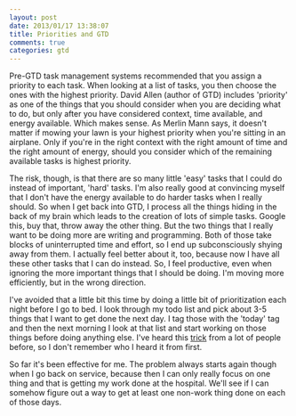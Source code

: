 ```yaml
---
layout: post
date: 2013/01/17 13:38:07
title: Priorities and GTD
comments: true
categories: gtd
---
```


Pre-GTD task management systems recommended that you assign a priority
to each task. When looking at a list of tasks, you then choose the
ones with the highest priority. David Allen (author of GTD) includes
'priority' as one of the things that you should consider when you are
deciding what to do, but only after you have considered context, time
available, and energy available. Which makes sense. As Merlin Mann
says, it doesn't matter if mowing your lawn is your highest priority
when you're sitting in an airplane. Only if you're in the right
context with the right amount of time and the right amount of energy,
should you consider which of the remaining available tasks is highest
priority.

The risk, though, is that there are so many little 'easy' tasks that I
could do instead of important, 'hard' tasks. I'm also really good at
convincing myself that I don't have the energy available to do harder
tasks when I really should. So when I get back into GTD, I process all
the things hiding in the back of my brain which leads to the creation
of lots of simple tasks. Google this, buy that, throw away the other
thing. But the two things that I really want to be doing more are
writing and programming. Both of those take blocks of uninterrupted
time and effort, so I end up subconsciously shying away from them. I
actually feel better about it, too, because now I have all these other
tasks that I can do instead. So, I feel productive, even when ignoring
the more important things that I should be doing. I'm moving more
efficiently, but in the wrong direction.

I've avoided that a little bit this time by doing a little bit of
prioritization each night before I go to bed. I look through my todo
list and pick about 3-5 things that I want to get done the next day. I
tag those with the 'today' tag and then the next morning I look at
that list and start working on those things before doing anything
else. I've heard this
[trick](http://gettingresults.com/wiki/The_Rule_of_3) from a lot of
people before, so I don't remember who I heard it from first.

So far it's been effective for me. The problem always starts again
though when I go back on service, because then I can only really focus
on one thing and that is getting my work done at the hospital. We'll
see if I can somehow figure out a way to get at least one non-work
thing done on each of those days.
